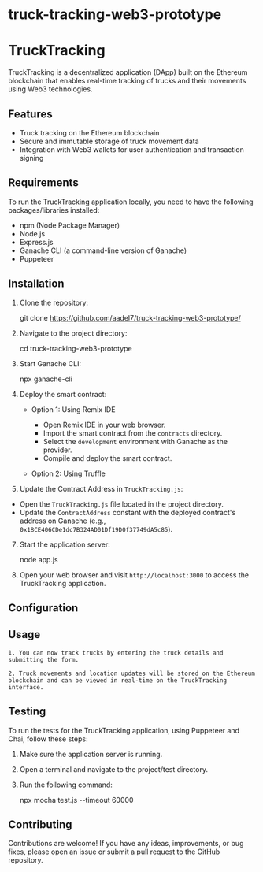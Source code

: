 # truck-tracking-web3-prototype

# TruckTracking

TruckTracking is a decentralized application (DApp) built on the Ethereum blockchain that enables real-time tracking of trucks and their movements using Web3 technologies.

## Features

- Truck tracking on the Ethereum blockchain
- Secure and immutable storage of truck movement data
- Integration with Web3 wallets for user authentication and transaction signing

## Requirements

To run the TruckTracking application locally, you need to have the following packages/libraries installed:

- npm (Node Package Manager)
- Node.js
- Express.js
- Ganache CLI (a command-line version of Ganache)
- Puppeteer


## Installation

1. Clone the repository:

	git clone https://github.com/aadel7/truck-tracking-web3-prototype/

2. Navigate to the project directory:

	cd truck-tracking-web3-prototype

4. Start Ganache CLI:

	npx ganache-cli

5. Deploy the smart contract:

	- Option 1: Using Remix IDE
	  - Open Remix IDE in your web browser.
	  - Import the smart contract from the `contracts` directory.
	  - Select the `development` environment with Ganache as the provider.
	  - Compile and deploy the smart contract.

	- Option 2: Using Truffle

6. Update the Contract Address in `TruckTracking.js`:
- Open the `TruckTracking.js` file located in the project directory.
- Update the `ContractAddress` constant with the deployed contract's address on Ganache (e.g., `0x18CE406CDe1dc7B324AD01Df19D0f37749dA5c85`).

7. Start the application server:

	node app.js

8. Open your web browser and visit `http://localhost:3000` to access the TruckTracking application.

## Configuration


## Usage

	1. You can now track trucks by entering the truck details and submitting the form.
	
	2. Truck movements and location updates will be stored on the Ethereum blockchain and can be viewed in real-time on the TruckTracking interface.

## Testing

To run the tests for the TruckTracking application, using Puppeteer and Chai, follow these steps:

1. Make sure the application server is running.

2. Open a terminal and navigate to the project/test directory.

3. Run the following command:

	npx mocha test.js --timeout 60000

## Contributing

Contributions are welcome! If you have any ideas, improvements, or bug fixes, please open an issue or submit a pull request to the GitHub repository.

